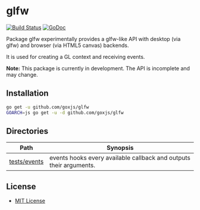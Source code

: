 glfw
====

[![Build Status](https://travis-ci.org/goxjs/glfw.svg?branch=master)](https://travis-ci.org/goxjs/glfw) [![GoDoc](https://godoc.org/github.com/goxjs/glfw?status.svg)](https://godoc.org/github.com/goxjs/glfw)

Package glfw experimentally provides a glfw-like API
with desktop (via glfw) and browser (via HTML5 canvas) backends.

It is used for creating a GL context and receiving events.

**Note:** This package is currently in development. The API is incomplete and may change.

Installation
------------

```bash
go get -u github.com/goxjs/glfw
GOARCH=js go get -u -d github.com/goxjs/glfw
```

Directories
-----------

| Path                                                                 | Synopsis                                                           |
|----------------------------------------------------------------------|--------------------------------------------------------------------|
| [tests/events](https://godoc.org/github.com/goxjs/glfw/tests/events) | events hooks every available callback and outputs their arguments. |

License
-------

-	[MIT License](https://opensource.org/licenses/mit-license.php)
